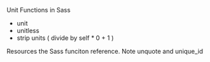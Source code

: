 Unit Functions in Sass

* unit
* unitless
* strip units ( divide by self * 0 + 1 )

Resources the Sass funciton reference. Note unquote and unique_id
